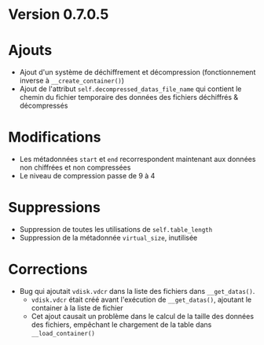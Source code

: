 # Version 0.7.0.5

# Ajouts
- Ajout d'un système de déchiffrement et décompression (fonctionnement inverse à `__create_container()`)
- Ajout de l'attribut `self.decompressed_datas_file_name` qui contient le chemin du fichier temporaire des données des fichiers déchiffrés & décompressés

# Modifications
- Les métadonnées `start` et `end` recorrespondent maintenant aux données non chiffrées et non compressées
- Le niveau de compression passe de 9 à 4

# Suppressions
- Suppression de toutes les utilisations de `self.table_length`
- Suppression de la métadonnée `virtual_size`, inutilisée

# Corrections
- Bug qui ajoutait `vdisk.vdcr` dans la liste des fichiers dans `__get_datas()`.
  - `vdisk.vdcr` était créé avant l'exécution de `__get_datas()`, ajoutant le container à la liste de fichier
  - Cet ajout causait un problème dans le calcul de la taille des données des fichiers, empêchant le chargement de la table dans `__load_container()`
